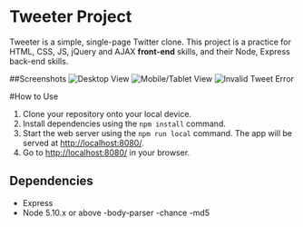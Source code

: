 # Tweeter Project

Tweeter is a simple, single-page Twitter clone.
This project is a practice for HTML, CSS, JS, jQuery and AJAX **front-end** skills, and their Node, Express back-end skills.


##Screenshots
![Desktop View](https://user-images.githubusercontent.com/43653051/228999692-9b1c7ce8-c8ca-4f14-b58b-8f6280c39342.png)
![Mobile/Tablet View](https://user-images.githubusercontent.com/43653051/229000032-9f744d46-5823-492d-ae70-a908b2b699f4.png)
![Invalid Tweet Error](https://user-images.githubusercontent.com/43653051/229000096-d4424e73-a0cb-48d5-bb0b-fdec7b58bd11.png)


#How to Use
1. Clone your repository onto your local device.
2. Install dependencies using the `npm install` command.
3. Start the web server using the `npm run local` command. The app will be served at <http://localhost:8080/>.
4. Go to <http://localhost:8080/> in your browser.

## Dependencies

- Express
- Node 5.10.x or above
-body-parser
-chance
-md5
